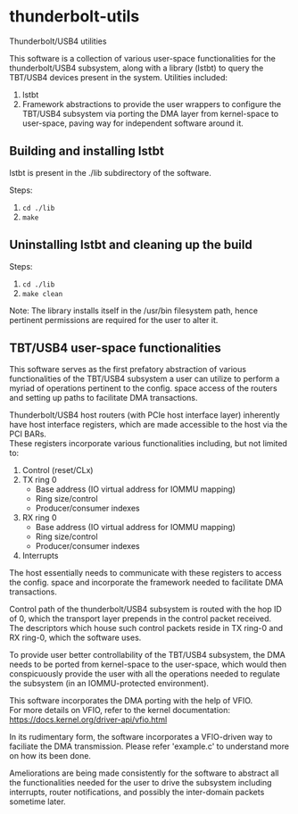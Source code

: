 # thunderbolt-utils
Thunderbolt/USB4 utilities

This software is a collection of various user-space functionalities for the thunderbolt/USB4 subsystem, along with a library (lstbt) to query the TBT/USB4 devices present in
the system. 
Utilities included:
1. lstbt
2. Framework abstractions to provide the user wrappers to configure the TBT/USB4 subsystem via porting the DMA layer from kernel-space to user-space, paving way for independent software around it.

## Building and installing lstbt
lstbt is present in the ./lib subdirectory of the software.

Steps:<br>
1. `cd ./lib`
2. `make`

## Uninstalling lstbt and cleaning up the build

Steps:<br>
1. `cd ./lib`
2. `make clean`

Note: The library installs itself in the /usr/bin filesystem path, hence pertinent permissions are required for the user to alter it.

## TBT/USB4 user-space functionalities
This software serves as the first prefatory abstraction of various functionalities of the TBT/USB4 subsystem a user can
utilize to perform a myriad of operations pertinent to the config. space access of the routers and setting up paths
to facilitate DMA transactions.

Thunderbolt/USB4 host routers (with PCIe host interface layer) inherently have host interface registers, which are made
accessible to the host via the PCI BARs.<br>
These registers incorporate various functionalities including, but not limited to:<br>
1. Control (reset/CLx)<br>
2. TX ring 0<br>
   - Base address (IO virtual address for IOMMU mapping)<br>
   - Ring size/control<br>
   - Producer/consumer indexes<br>
3. RX ring 0<br>
   - Base address (IO virtual address for IOMMU mapping)<br>
   - Ring size/control<br>
   - Producer/consumer indexes<br>
4. Interrupts

The host essentially needs to communicate with these registers to access the config. space and incorporate the framework
needed to facilitate DMA transactions.

Control path of the thunderbolt/USB4 subsystem is routed with the hop ID of 0, which the transport layer prepends in the
control packet received.<br>
The descriptors which house such control packets reside in TX ring-0 and RX ring-0, which the software uses.

To provide user better controllability of the TBT/USB4 subsystem, the DMA needs to be ported from kernel-space to the
user-space, which would then conspicuously provide the user with all the operations needed to regulate the subsystem
(in an IOMMU-protected environment). 

This software incorporates the DMA porting with the help of VFIO.<br>
For more details on VFIO, refer to the kernel documentation:<br>
https://docs.kernel.org/driver-api/vfio.html

In its rudimentary form, the software incorporates a VFIO-driven way to faciliate the DMA transmission. Please refer
'example.c' to understand more on how its been done.

Ameliorations are being made consistently for the software to abstract all the functionalities needed for the user to
drive the subsystem including interrupts, router notifications, and possibly the inter-domain packets sometime later.

